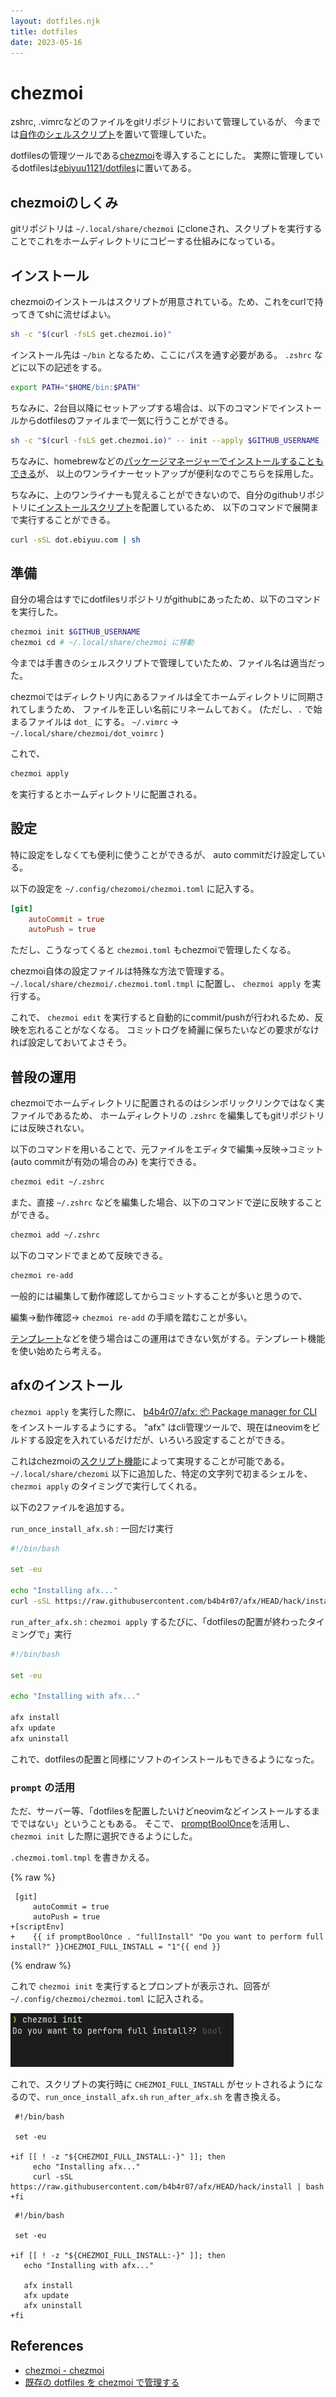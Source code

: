 ```yaml
---
layout: dotfiles.njk
title: dotfiles
date: 2023-05-16
---
```


# chezmoi

zshrc, .vimrcなどのファイルをgitリポジトリにおいて管理しているが、
今までは[自作のシェルスクリプト](https://github.com/ebiyuu1121/dotfiles/blob/c75a9cb41ef334313c5bdaa6a438badf3db84f23/bin/dotfiles)を置いて管理していた。

dotfilesの管理ツールである[chezmoi](https://www.chezmoi.io/)を導入することにした。
実際に管理しているdotfilesは[ebiyuu1121/dotfiles](https://github.com/ebiyuu1121/dotfiles)に置いてある。

## chezmoiのしくみ

gitリポジトリは `~/.local/share/chezmoi` にcloneされ、スクリプトを実行することでこれをホームディレクトリにコピーする仕組みになっている。

## インストール

chezmoiのインストールはスクリプトが用意されている。ため、これをcurlで持ってきてshに流せばよい。


```sh
sh -c "$(curl -fsLS get.chezmoi.io)"
```

インストール先は `~/bin` となるため、ここにパスを通す必要がある。 `.zshrc` などに以下の記述をする。

```sh
export PATH="$HOME/bin:$PATH"
```

ちなみに、2台目以降にセットアップする場合は、以下のコマンドでインストールからdotfilesのファイルまで一気に行うことができる。

```sh
sh -c "$(curl -fsLS get.chezmoi.io)" -- init --apply $GITHUB_USERNAME
```

ちなみに、homebrewなどの[パッケージマネージャーでインストールすることもできる](https://www.chezmoi.io/install/#one-line-binary-install)が、
以上のワンライナーセットアップが便利なのでこちらを採用した。

ちなみに、上のワンライナーも覚えることができないので、自分のgithubリポジトリに[インストールスクリプト](https://github.com/ebiyuu1121/dotfiles/blob/master/install)を配置しているため、
以下のコマンドで展開まで実行することができる。

```sh
curl -sSL dot.ebiyuu.com | sh
```


## 準備

自分の場合はすでにdotfilesリポジトリがgithubにあったため、以下のコマンドを実行した。

```sh
chezmoi init $GITHUB_USERNAME
chezmoi cd # ~/.local/share/chezmoi に移動
```

今までは手書きのシェルスクリプトで管理していたため、ファイル名は適当だった。

chezmoiではディレクトリ内にあるファイルは全てホームディレクトリに同期されてしまうため、
ファイルを正しい名前にリネームしておく。
(ただし、`.` で始まるファイルは `dot_` にする。 `~/.vimrc` → `~/.local/share/chezmoi/dot_voimrc` )

これで、

```sh
chezmoi apply
```

を実行するとホームディレクトリに配置される。

##  設定

特に設定をしなくても便利に使うことができるが、
auto commitだけ設定している。


以下の設定を `~/.config/chezomoi/chezmoi.toml` に記入する。

```toml
[git]
    autoCommit = true
    autoPush = true
```

ただし、こうなってくると `chezmoi.toml` もchezmoiで管理したくなる。

chezmoi自体の設定ファイルは特殊な方法で管理する。
`~/.local/share/chezmoi/.chezmoi.toml.tmpl` に配置し、 `chezmoi apply` を実行する。

これで、 `chezmoi edit` を実行すると自動的にcommit/pushが行われるため、反映を忘れることがなくなる。
コミットログを綺麗に保ちたいなどの要求がなければ設定しておいてよさそう。

## 普段の運用

chezmoiでホームディレクトリに配置されるのはシンボリックリンクではなく実ファイルであるため、
ホームディレクトリの `.zshrc` を編集してもgitリポジトリには反映されない。

以下のコマンドを用いることで、元ファイルをエディタで編集→反映→コミット(auto commitが有効の場合のみ) を実行できる。

```sh
chezmoi edit ~/.zshrc
```

また、直接 `~/.zshrc` などを編集した場合、以下のコマンドで逆に反映することができる。

```sh
chezmoi add ~/.zshrc
```

以下のコマンドでまとめて反映できる。

```sh
chezmoi re-add
```

一般的には編集して動作確認してからコミットすることが多いと思うので、

編集→動作確認→ `chezmoi re-add` の手順を踏むことが多い。

[テンプレート](https://www.chezmoi.io/user-guide/templating/)などを使う場合はこの運用はできない気がする。テンプレート機能を使い始めたら考える。

## afxのインストール

`chezmoi apply` を実行した際に、 [b4b4r07/afx: 📦 Package manager for CLI](https://github.com/b4b4r07/afx/) をインストールするようにする。
"afx" はcli管理ツールで、現在はneovimをビルドする設定を入れているだけだが、いろいろ設定することができる。

これはchezmoiの[スクリプト機能](https://www.chezmoi.io/user-guide/use-scripts-to-perform-actions/)によって実現することが可能である。
`~/.local/share/chezomi` 以下に追加した、特定の文字列で初まるシェルを、 `chezmoi apply` のタイミングで実行してくれる。

以下の2ファイルを追加する。

`run_once_install_afx.sh` : 一回だけ実行

```sh
#!/bin/bash

set -eu

echo "Installing afx..."
curl -sSL https://raw.githubusercontent.com/b4b4r07/afx/HEAD/hack/install | bash
```

`run_after_afx.sh` : `chezmoi apply` するたびに、「dotfilesの配置が終わったタイミングで」実行

```sh
#!/bin/bash

set -eu

echo "Installing with afx..."

afx install
afx update
afx uninstall
```

これで、dotfilesの配置と同様にソフトのインストールもできるようになった。

### `prompt` の活用

ただ、サーバー等、「dotfilesを配置したいけどneovimなどインストールするまでではない」ということもある。
そこで、 [promptBoolOnce](https://www.chezmoi.io/reference/templates/init-functions/promptBoolOnce/)を活用し、`chezmoi init` した際に選択できるようにした。

`.chezmoi.toml.tmpl` を書きかえる。

{% raw %}
```diff-toml
 [git]
     autoCommit = true
     autoPush = true
+[scriptEnv]
+    {{ if promptBoolOnce . "fullInstall" "Do you want to perform full install?" }}CHEZMOI_FULL_INSTALL = "1"{{ end }}
```
{% endraw %}

これで `chezmoi init` を実行するとプロンプトが表示され、回答が `~/.config/chezmoi/chezmoi.toml` に記入される。

![chezmoi-init-bool](img/chezmoi-init-bool.png)

これで、スクリプトの実行時に `CHEZMOI_FULL_INSTALL` がセットされるようになるので、`run_once_install_afx.sh` `run_after_afx.sh` を書き換える。

```diff-sh
 #!/bin/bash
 
 set -eu
 
+if [[ ! -z "${CHEZMOI_FULL_INSTALL:-}" ]]; then
     echo "Installing afx..."
     curl -sSL https://raw.githubusercontent.com/b4b4r07/afx/HEAD/hack/install | bash
+fi
```

```diff-sh
 #!/bin/bash

 set -eu

+if [[ ! -z "${CHEZMOI_FULL_INSTALL:-}" ]]; then
   echo "Installing with afx..."
 
   afx install
   afx update
   afx uninstall
+fi
```

## References

- [chezmoi \- chezmoi](https://www.chezmoi.io/)
- [既存の dotfiles を chezmoi で管理する](https://zenn.dev/johnmanjiro13/articles/d14825f4ef3184)

